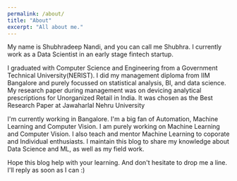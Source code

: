 ```yaml
---
permalink: /about/
title: "About"
excerpt: "All about me."
---
```


My name is Shubhradeep Nandi, and you can call me Shubhra. I currently work as a Data Scientist in an early stage fintech startup.


I graduated with Computer Science and Engineering from a Government Technical University(NERIST). I did my management diploma from IIM Bangalore and purely focussed on statistical analysis, BI, and data science. 
My research paper during management was on devicing analytical prescriptions for Unorganized Retail in India.
It was chosen as the Best Research Paper at Jawaharlal Nehru University

I'm currently working in Bangalore. I'm a big fan of Automation, Machine Learning and Computer Vision. I am purely working on Machine Learning and Computer Vision. I also teach and mentor Machine Learning to coporate and Individual enthusiasts. I maintain this blog to share my knowledge about Data Science and ML, as well as my field work. 

Hope this blog help with your learning. And don't hesitate to drop me a line. I'll reply as soon as I can :)
